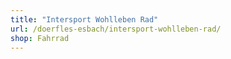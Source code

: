 ```yaml
---
title: "Intersport Wohlleben Rad"
url: /doerfles-esbach/intersport-wohlleben-rad/
shop: Fahrrad
---
```

